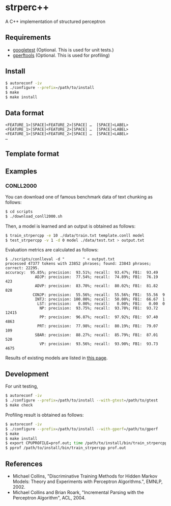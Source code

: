 # strperc++
A C++ implementation of structured perceptron

## Requirements
- [googletest](https://github.com/google/googletest/tree/master/googletest) (Optional. This is used for unit tests.)
- [gperftools](https://github.com/gperftools/gperftools) (Optional. This is used for profiling)

## Install
```sh
$ autoreconf -iv
$ ./configure --prefix=/path/to/install
$ make
$ make install
```


## Data format
```
<FEATURE_1>[SPACE]<FEATURE_2>[SPACE] …  [SPACE]<LABEL>
<FEATURE_1>[SPACE]<FEATURE_2>[SPACE] …  [SPACE]<LABEL>
<FEATURE_1>[SPACE]<FEATURE_2>[SPACE] …  [SPACE]<LABEL>
…

```

## Template format

## Examples
### CONLL2000
You can download one of famous benchmark data of text chunking as follows:
```sh
$ cd scripts
$ ./download_conll2000.sh
```

Then, a model is learned and an output is obtained as follows:
```sh
$ train_strpercpp -e 10 ./data/train.txt template.conll model
$ test_strpercpp -v 1 -d 0 model ./data/test.txt > output.txt
```

Evaluation metrics are calculated as follows:

```
$ ./scripts/conlleval -d "        " < output.txt
processed 47377 tokens with 23852 phrases; found: 23843 phrases; correct: 22295.
accuracy:  95.85%; precision:  93.51%; recall:  93.47%; FB1:  93.49
             ADJP: precision:  77.54%; recall:  74.89%; FB1:  76.19  423
             ADVP: precision:  83.70%; recall:  80.02%; FB1:  81.82  828
            CONJP: precision:  55.56%; recall:  55.56%; FB1:  55.56  9
             INTJ: precision: 100.00%; recall:  50.00%; FB1:  66.67  1
              LST: precision:   0.00%; recall:   0.00%; FB1:   0.00  0
               NP: precision:  93.75%; recall:  93.70%; FB1:  93.72  12415
               PP: precision:  96.87%; recall:  97.92%; FB1:  97.40  4863
              PRT: precision:  77.98%; recall:  80.19%; FB1:  79.07  109
             SBAR: precision:  88.27%; recall:  85.79%; FB1:  87.01  520
               VP: precision:  93.56%; recall:  93.90%; FB1:  93.73  4675
```

Results of existing models are listed in [this page](https://www.clips.uantwerpen.be/conll2000/chunking/).

## Development
For unit testing,
```sh
$ autoreconf -iv
$ ./configure --prefix=/path/to/install --with-gtest=/path/to/gtest
$ make check
```

Profiling result is obtained as follows:
```sh
$ autoreconf -iv
$ ./configure --prefix=/path/to/install --with-gperf=/path/to/gperf
$ make
$ make install
$ export CPUPROFILE=prof.out; time /path/to/install/bin/train_strpercpp [options]
$ pprof /path/to/install/bin/train_strpercpp prof.out
```

## References
- Michael Collins, "Discriminative Training Methods
for Hidden Markov Models: Theory and Experiments
with Perceptron Algorithms.", EMNLP, 2002.
- Michael Collins and Brian Roark, "Incremental Parsing with the Perceptron Algorithm", ACL, 2004.

